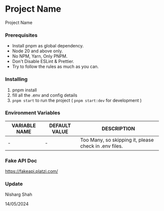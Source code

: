 # Project Name

Project Name

### Prerequisites

- Install pnpm as global dependency.
- Node 20 and above only.
- No NPM, Yarn, Only PNPM.
- Don't Disable ESLint & Prettier.
- Try to follow the rules as much as you can.

### Installing

1. pnpm install
2. fill all the .env and config details
3. `pnpm start` to run the project ( `pnpm start:dev` for development )

### Environment Variables

| VARIABLE NAME | DEFAULT VALUE | DESCRIPTION                                           |
|---------------|---------------|-------------------------------------------------------|
| -             | -             | Too Many, so skipping it, please check in .env files. |

### Fake API Doc 

https://fakeapi.platzi.com/

### Update

Nisharg Shah

14/05/2024
